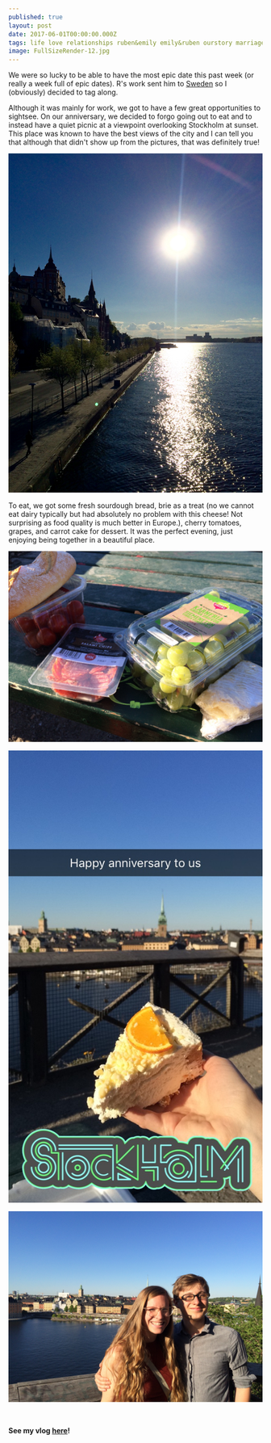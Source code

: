 ```yaml
---
published: true
layout: post
date: 2017-06-01T00:00:00.000Z
tags: life love relationships ruben&emily emily&ruben ourstory marriage lifestyle engagement family wedding dates weeklydates travel healthytravel
image: FullSizeRender-12.jpg
---
```

 
We were so lucky to be able to have the most epic date this past week (or really a week full of epic dates). R's work sent him to [Sweden](http://edibleem.com/sweden-vlog) so I (obviously) decided to tag along. 

Although it was mainly for work, we got to have a few great opportunities to sightsee. On our anniversary, we decided to forgo going out to eat and to instead have a quiet picnic at a viewpoint overlooking Stockholm at sunset. This place was known to have the best views of the city and I can tell you that although that didn't show up from the pictures, that was definitely true!

![FullSizeRender-13.jpg](/content/FullSizeRender-13.jpg)

To eat, we got some fresh sourdough bread, brie as a treat (no we cannot eat dairy typically but had absolutely no problem with this cheese! Not surprising as food quality is much better in Europe.), cherry tomatoes, grapes, and carrot cake for dessert. It was the perfect evening, just enjoying being together in a beautiful place.

![IMG_6046.JPG](/content/IMG_6046.JPG)

![IMG_6048.JPG](/content/IMG_6048.JPG)

![IMG_6044.JPG](/content/IMG_6044.JPG)

<br>

**See my vlog [here](http://edibleem.com/sweden-vlog)!**


